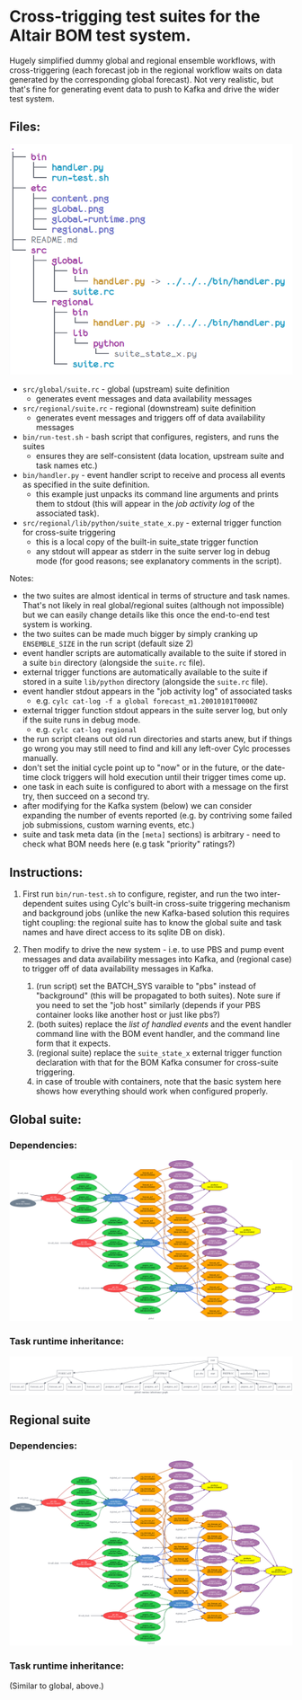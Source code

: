 # Cross-trigging test suites for the Altair BOM test system.

Hugely simplified dummy global and regional ensemble workflows, with
cross-triggering (each forecast job in the regional workflow waits on data
generated by the corresponding global forecast). Not very realistic, but that's
fine for generating event data to push to Kafka and drive the wider test system.

## Files:

![files](etc/content.png?raw=true "files")

- `src/global/suite.rc` - global (upstream) suite definition
  - generates event messages and data availability messages
- `src/regional/suite.rc` - regional (downstream) suite definition
  - generates event messages and triggers off of data availability messages
- `bin/run-test.sh` - bash script that configures, registers, and runs the
  suites
  - ensures they are self-consistent (data location, upstream suite and task
    names etc.)
- `bin/handler.py` - event handler script to receive and process all events as
  specified in the suite definition.
  - this example just unpacks its command line arguments and prints them to
    stdout (this will appear in the *job activity log* of the associated task).
- `src/regional/lib/python/suite_state_x.py` - external trigger function for
  cross-suite triggering
  - this is a local copy of the built-in suite_state trigger function
  - any stdout will appear as stderr in the suite server log in debug mode (for
    good reasons; see explanatory comments in the script).

Notes:
- the two suites are almost identical in terms of structure and task names.
  That's not likely in real global/regional suites (although not impossible)
  but we can easily change details like this once the end-to-end test system is
  working.
- the two suites can be made much bigger by simply cranking up `ENSEMBLE_SIZE`
  in the run script (default size 2)
- event handler scripts are automatically available to the suite if stored
  in a suite `bin` directory (alongside the `suite.rc` file).
- external trigger functions are automatically available to the suite if stored
  in a suite `lib/python` directory (alongside the `suite.rc` file).
- event handler stdout appears in the "job activity log" of associated tasks
  - e.g. `cylc cat-log -f a global forecast_m1.20010101T0000Z`
-  external trigger function stdout appears in the suite server log, but only
   if the suite runs in debug mode.
   - e.g. `cylc cat-log regional`
- the run script cleans out old run directories and starts anew, but if
  things go wrong you may still need to find and kill any left-over Cylc
  processes manually. 
- don't set the initial cycle point up to "now" or in the future, or the
  date-time clock triggers will hold execution until their trigger times
  come up.
- one task in each suite is configured to abort with a message on the first try,
  then succeed on a second try.
- after modifying for the Kafka system (below) we can consider expanding the
  number of events reported (e.g. by contriving some failed job submissions,
  custom warning events, etc.)
- suite and task meta data (in the `[meta]` sections) is arbitrary - need to
  check what BOM needs here (e.g task "priority" ratings?)

## Instructions:

1. First run `bin/run-test.sh` to configure, register, and run the two
   inter-dependent suites using Cylc's built-in cross-suite triggering
   mechanism and background jobs (unlike the new Kafka-based solution this
   requires tight coupling: the regional suite has to know the global suite and
   task names and have direct access to its sqlite DB on disk).

1. Then modify to drive the new system - i.e. to use PBS and pump event
   messages and data availability messages into Kafka, and (regional case) to
   trigger off of data availability messages in Kafka.
   1. (run script) set the BATCH_SYS varaible to "pbs" instead of "background"
      (this will be propagated to both suites). Note sure if you need to set
      the "job host" similarly (depends if your PBS container looks like
      another host or just like pbs?)
   1. (both suites) replace the *list of handled events* and the event handler
      command line with the BOM event handler, and the command line form that
      it expects.
   1. (regional suite) replace the `suite_state_x` external trigger function
      declaration with that for the BOM Kafka consumer for cross-suite
      triggering.
   1. in case of trouble with containers, note that the basic system here shows
      how everything should work when configured properly.

## Global suite:

### Dependencies:
![global suite](etc/global.png?raw=true "global suite")

### Task runtime inheritance:
![global suite runtime](etc/global-runtime.png?raw=true "global suite runtime")

## Regional suite

### Dependencies:
![regional suite](etc/regional.png?raw=true "regional suite")

### Task runtime inheritance:
(Similar to global, above.)
